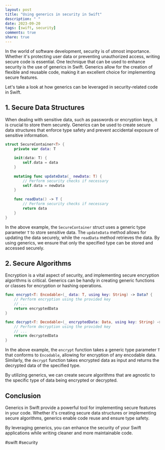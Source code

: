 ```yaml
---
layout: post
title: "Using generics in security in Swift"
description: " "
date: 2023-09-20
tags: [swift, security]
comments: true
share: true
---
```


In the world of software development, security is of utmost importance. Whether it's protecting user data or preventing unauthorized access, writing secure code is essential. One technique that can be used to enhance security is the use of generics in Swift. Generics allow for the creation of flexible and reusable code, making it an excellent choice for implementing secure features.

Let's take a look at how generics can be leveraged in security-related code in Swift.

## 1. Secure Data Structures

When dealing with sensitive data, such as passwords or encryption keys, it is crucial to store them securely. Generics can be used to create secure data structures that enforce type safety and prevent accidental exposure of sensitive information.

```swift
struct SecureContainer<T> {
    private var data: T
    
    init(data: T) {
        self.data = data
    }
    
    mutating func updateData(_ newData: T) {
        // Perform security checks if necessary
        self.data = newData
    }
    
    func readData() -> T {
        // Perform security checks if necessary
        return data
    }
}
```

In the above example, the `SecureContainer` struct uses a generic type parameter `T` to store sensitive data. The `updateData` method allows for updating the data securely, while the `readData` method retrieves the data. By using generics, we ensure that only the specified type can be stored and accessed securely.

## 2. Secure Algorithms

Encryption is a vital aspect of security, and implementing secure encryption algorithms is critical. Generics can be handy in creating generic functions or classes for encryption or hashing operations.

```swift
func encrypt<T: Encodable>(_ data: T, using key: String) -> Data? {
    // Perform encryption using the provided key
    // ...
    return encryptedData
}

func decrypt<T: Decodable>(_ encryptedData: Data, using key: String) -> T? {
    // Perform decryption using the provided key
    // ...
    return decryptedData
}
```

In the above example, the `encrypt` function takes a generic type parameter `T` that conforms to `Encodable`, allowing for encryption of any encodable data. Similarly, the `decrypt` function takes encrypted data as input and returns the decrypted data of the specified type.

By utilizing generics, we can create secure algorithms that are agnostic to the specific type of data being encrypted or decrypted.

## Conclusion

Generics in Swift provide a powerful tool for implementing secure features in your code. Whether it's creating secure data structures or implementing secure algorithms, generics enable code reuse and ensure type safety.

By leveraging generics, you can enhance the security of your Swift applications while writing cleaner and more maintainable code.

#swift #security